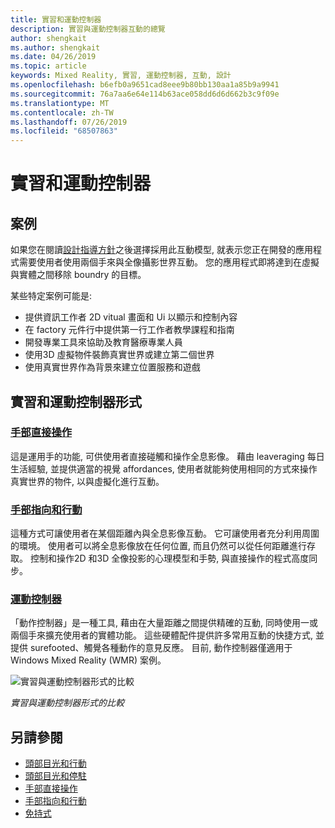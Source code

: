 ```yaml
---
title: 實習和運動控制器
description: 實習與運動控制器互動的總覽
author: shengkait
ms.author: shengkait
ms.date: 04/26/2019
ms.topic: article
keywords: Mixed Reality, 實習, 運動控制器, 互動, 設計
ms.openlocfilehash: b6efb0a9651cad8eee9b80bb130aa1a85b9a9941
ms.sourcegitcommit: 76a7aa6e64e114b63ace058dd6d6d662b3c9f09e
ms.translationtype: MT
ms.contentlocale: zh-TW
ms.lasthandoff: 07/26/2019
ms.locfileid: "68507863"
---
```

# <a name="hands-and-motion-controllers"></a>實習和運動控制器
## <a name="scenarios"></a>案例
如果您在閱讀[設計指導方針](interaction-fundamentals.md)之後選擇採用此互動模型, 就表示您正在開發的應用程式需要使用者使用兩個手來與全像攝影世界互動。 您的應用程式即將達到在虛擬與實體之間移除 boundry 的目標。

某些特定案例可能是:
* 提供資訊工作者 2D vitual 畫面和 Ui 以顯示和控制內容
* 在 factory 元件行中提供第一行工作者教學課程和指南
* 開發專業工具來協助及教育醫療專業人員  
* 使用3D 虛擬物件裝飾真實世界或建立第二個世界 
* 使用真實世界作為背景來建立位置服務和遊戲

## <a name="hands-and-motion-controllers-modalities"></a>實習和運動控制器形式
### <a name="direct-manipulation-with-handsdirect-manipulationmd"></a>[手部直接操作](direct-manipulation.md)
這是運用手的功能, 可供使用者直接碰觸和操作全息影像。 藉由 leaveraging 每日生活經驗, 並提供適當的視覺 affordances, 使用者就能夠使用相同的方式來操作真實世界的物件, 以與虛擬化進行互動。   

### <a name="point-and-commit-with-handspoint-and-commitmd"></a>[手部指向和行動](point-and-commit.md)
這種方式可讓使用者在某個距離內與全息影像互動。 它可讓使用者充分利用周圍的環境。 使用者可以將全息影像放在任何位置, 而且仍然可以從任何距離進行存取。 控制和操作2D 和3D 全像投影的心理模型和手勢, 與直接操作的程式高度同步。

### <a name="motion-controllersmotion-controllersmd"></a>[運動控制器](motion-controllers.md)
「動作控制器」是一種工具, 藉由在大量距離之間提供精確的互動, 同時使用一或兩個手來擴充使用者的實體功能。 這些硬體配件提供許多常用互動的快捷方式, 並提供 surefooted、觸覺各種動作的意見反應。 目前, 動作控制器僅適用于 Windows Mixed Reality (WMR) 案例。 

![實習與運動控制器形式的比較](images/Hands-and-controllers-720px.jpg)<br>

*實習與運動控制器形式的比較*

## <a name="see-also"></a>另請參閱
* [頭部目光和行動](gaze-and-commit.md)
* [頭部目光和停駐](gaze-and-dwell.md)
* [手部直接操作](direct-manipulation.md)
* [手部指向和行動](point-and-commit.md)
* [免持式](hands-free.md)
